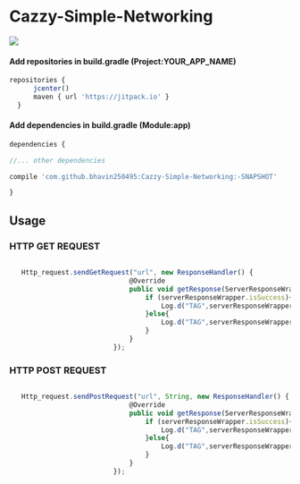 # Cazzy-Simple-Networking

[![](https://jitpack.io/v/bhavin250495/Cazzy-Simple-Networking.svg)](https://jitpack.io/#bhavin250495/Cazzy-Simple-Networking)


#### Add repositories in build.gradle (Project:YOUR_APP_NAME)

  ```javascript
  repositories {
        jcenter()
        maven { url 'https://jitpack.io' }
    }
  ```
  
  #### Add dependencies in build.gradle (Module:app)

  ```javascript
  dependencies {
  
  //... other dependencies
  
  compile 'com.github.bhavin250495:Cazzy-Simple-Networking:-SNAPSHOT'
  
  }
  ```
  
  ## Usage
  
  
   ### HTTP GET REQUEST
  
  ```javascript 
  
     Http_request.sendGetRequest("url", new ResponseHandler() {
                                @Override
                                public void getResponse(ServerResponseWrapper serverResponseWrapper) {
                                    if (serverResponseWrapper.isSuccess){
                                        Log.d("TAG",serverResponseWrapper.response);
                                    }else{
                                        Log.d("TAG",serverResponseWrapper.response);
                                    }
                                }
                            });
  
  ```
  
  
  
  ### HTTP **POST** REQUEST
  
  ```javascript 
  
     Http_request.sendPostRequest("url", String, new ResponseHandler() {
                                @Override
                                public void getResponse(ServerResponseWrapper serverResponseWrapper) {
                                    if (serverResponseWrapper.isSuccess){
                                        Log.d("TAG",serverResponseWrapper.response);
                                    }else{
                                        Log.d("TAG",serverResponseWrapper.response);
                                    }
                                }
                            });
  
  ```
  
 
  
  
  
  
